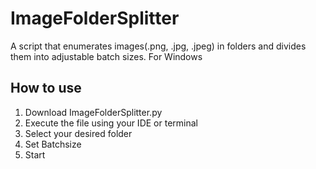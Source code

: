 # ImageFolderSplitter
A script that enumerates images(.png, .jpg, .jpeg) in folders and divides them into adjustable batch sizes. 
For Windows

## How to use
1. Download ImageFolderSplitter.py
2. Execute the file using your IDE or terminal
3. Select your desired folder
4. Set Batchsize
5. Start
